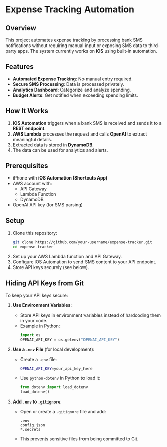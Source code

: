# Expense Tracking Automation

## Overview
This project automates expense tracking by processing bank SMS notifications without requiring manual input or exposing SMS data to third-party apps. The system currently works on **iOS** using built-in automation.

## Features
- **Automated Expense Tracking**: No manual entry required.
- **Secure SMS Processing**: Data is processed privately.
- **Analytics Dashboard**: Categorize and analyze spending.
- **Budget Alerts**: Get notified when exceeding spending limits.

## How It Works
1. **iOS Automation** triggers when a bank SMS is received and sends it to a **REST endpoint**.
2. **AWS Lambda** processes the request and calls **OpenAI** to extract meaningful details.
3. Extracted data is stored in **DynamoDB**.
4. The data can be used for analytics and alerts.

## Prerequisites
- iPhone with **iOS Automation (Shortcuts App)**
- AWS account with:
  - API Gateway
  - Lambda Function
  - DynamoDB
- OpenAI API key (for SMS parsing)

## Setup
1. Clone this repository:
   ```sh
   git clone https://github.com/your-username/expense-tracker.git
   cd expense-tracker
   ```
2. Set up your AWS Lambda function and API Gateway.
3. Configure iOS Automation to send SMS content to your API endpoint.
4. Store API keys securely (see below).

## Hiding API Keys from Git
To keep your API keys secure:
1. **Use Environment Variables**:
   - Store API keys in environment variables instead of hardcoding them in your code.
   - Example in Python:
     ```python
     import os
     OPENAI_API_KEY = os.getenv("OPENAI_API_KEY")
     ```

2. **Use a `.env` File** (for local development):
   - Create a `.env` file:
     ```sh
     OPENAI_API_KEY=your_api_key_here
     ```
   - Use `python-dotenv` in Python to load it:
     ```python
     from dotenv import load_dotenv
     load_dotenv()
     ```

3. **Add `.env` to `.gitignore`**:
   - Open or create a `.gitignore` file and add:
     ```
     .env
     config.json
     *.secrets
     ```
   - This prevents sensitive files from being committed to Git.
